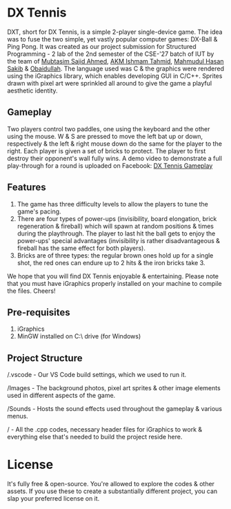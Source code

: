 # DX Tennis
DXT, short for DX Tennis, is a simple 2-player single-device game. The idea was to fuse the two simple, yet vastly popular computer games: DX-Ball &amp; Ping Pong. It was created as our project submission for Structured Programming - 2 lab of the 2nd semester of the CSE-'27 batch of IUT by the team of [Mubtasim Sajid Ahmed](https://github.com/MubtasimSajid), [AKM Ishmam Tahmid](https://github.com/ishmam259), [Mahmudul Hasan Sakib](https://github.com/beiged231) &amp; [Obaidullah](https://github.com/Obaidullah-star). The language used was C & the graphics were rendered using the iGraphics library, which enables developing GUI in C/C++. Sprites drawn with pixel art were sprinkled all around to give the game a playful aesthetic identity.

## Gameplay
Two players control two paddles, one using the keyboard and the other using the mouse. W & S are pressed to move the left bat up or down, respectively & the left & right mouse down do the same for the player to the right. Each player is given a set of bricks to protect. The player to first destroy their opponent's wall fully wins.
A demo video to demonstrate a full play-through for a round is uploaded on Facebook: [DX Tennis Gameplay](https://www.facebook.com/share/v/16D2NfVD7j/)

## Features
1. The game has three difficulty levels to allow the players to tune the game's pacing.
2. There are four types of power-ups (invisibility, board elongation, brick regeneration & fireball) which will spawn at random positions & times during the playthrough. The player to last hit the ball gets to enjoy the power-ups' special advantages (invisibility is rather disadvantageous & fireball has the same effect for both players).
3. Bricks are of three types: the regular brown ones hold up for a single shot, the red ones can endure up to 2 hits & the iron bricks take 3.

We hope that you will find DX Tennis enjoyable & entertaining. Please note that you must have iGraphics properly installed on your machine to compile the files. Cheers! 

## Pre-requisites
1. iGraphics
2. MinGW installed on C:\ drive (for Windows)

## Project Structure
/.vscode - Our VS Code build settings, which we used to run it.

/Images -  The background photos, pixel art sprites & other image elements used in different aspects of the game.

/Sounds - Hosts the sound effects used throughout the gameplay & various menus.

/ - All the .cpp codes, necessary header files for iGraphics to work & everything else that's needed to build the project reside here.

# License
It's fully free & open-source. You're allowed to explore the codes & other assets. If you use these to create a substantially different project, you can slap your preferred license on it.
